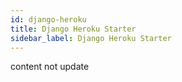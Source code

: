 ```yaml
---
id: django-heroku
title: Django Heroku Starter
sidebar_label: Django Heroku Starter
---
```


content not update